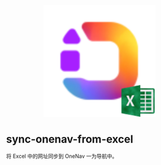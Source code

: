 <div align="center">
    <img src=https://raw.githubusercontent.com/senjianlu/sync-onenav-from-excel/master/logo.png width=60%/>
</div>

# sync-onenav-from-excel
将 Excel 中的网址同步到 OneNav 一为导航中。


